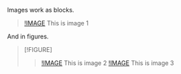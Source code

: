 Images work as blocks.

> [!IMAGE](ref="img1.png") This is image 1

And in figures.

> [!FIGURE]
>> [!IMAGE](ref="img2.png") This is image 2
>> [!IMAGE](ref="img3.png") This is image 3
